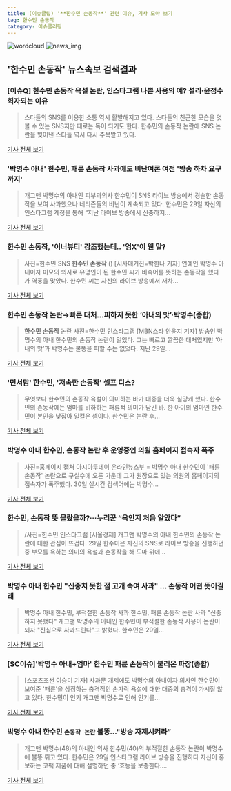 ```yaml
---
title: (이슈클립) '**한수민 손동작**' 관련 이슈, 기사 모아 보기
tag: 한수민 손동작
category: 이슈클리핑
---
```

![wordcloud](https://s3.ap-northeast-2.amazonaws.com/lyrics101-wordcloud/2018-08-30-1535602846.png)
![news_img](https://user-images.githubusercontent.com/42597476/44507050-1206f400-a6e4-11e8-8d98-7ffbfebb353f.png)
## **'**한수민 손동작**'** 뉴스속보 검색결과
### [이슈Q] **한수민 손동작** 욕설 논란, 인스타그램 나쁜 사용의 예? 설리·윤정수 회자되는 이유

>스타들의 SNS를 이용한 소통 역시 활발해지고 있다.  스타들의 친근한 모습을 엿볼 수 있는 SNS지만 때로는 독이 되기도 한다. 한수민의 손동작 논란에 SNS 논란을 빚어낸 스타들 역시 다시 주목받고 있다.

<a href="http://www.sportsq.co.kr/news/articleView.html?idxno=300708" target="_blank">기사 전체 보기</a>

### '박명수 아내' 한수민, 패륜 손동작 사과에도 비난여론 여전 '방송 하차 요구까지'

>개그맨 박명수의 아내인 피부과의사 한수민이 SNS 라이브 방송에서 경솔한 손동작을 보여 사과했으나 네티즌들의 비난이 계속되고 있다. 한수민은 29일 자신의 인스타그램 계정을 통해 “지난 라이브 방송에서 신중하지...

<a href="http://news.mtn.co.kr/newscenter/news_viewer.mtn?gidx=2018083011240869146" target="_blank">기사 전체 보기</a>

### **한수민 손동작**, '이너뷰티' 강조했는데.. '엄X'이 웬 말?

>사진=한수민 SNS **한수민 손동작** () [시사매거진=박한나 기자] 연예인 박명수 아내이자 미모의 의사로 유명인이 된 한수민 씨가 비속어를 뜻하는 손동작을 했다가 역풍을 맞았다. 한수민 씨는 자신의 라이브 방송에서 재차...

<a href="http://www.sisamagazine.co.kr/news/articleView.html?idxno=142053" target="_blank">기사 전체 보기</a>

### **한수민 손동작** 논란→빠른 대처…피하지 못한 ‘아내의 맛’·박명수(종합)

>**한수민 손동작** 논란 사진=한수민 인스타그램 [MBN스타 안윤지 기자] 방송인 박명수의 아내 한수민의 손동작 논란이 일었다. 그는 빠르고 깔끔한 대처였지만 ‘아내의 맛’과 박명수는 불똥을 피할 수는 없었다. 지난 29일...

<a href="http://star.mbn.co.kr/view.php?year=2018&no=544778&refer=portal" target="_blank">기사 전체 보기</a>

### '민서맘' 한수민, '저속한 손동작' 셀프 디스?

>무엇보다 한수민의 손동작 욕설이 의미하는 바가 대중을 더욱 실망케 했다. 한수민의 손동작에는 엄마를 비하하는 패륜적 의미가 담긴 바. 한 아이의 엄마인 한수민이 본인을 낮잡아 일컬은 셈이다. 한수민은 논란 후...

<a href="http://biz.heraldcorp.com/culture/view.php?ud=201808301133091958351_1" target="_blank">기사 전체 보기</a>

### 박명수 아내 한수민, 손동작 논란 후 운영중인 의원 홈페이지 접속자 폭주

>사진=홈페이지 캡처 아시아투데이 온라인뉴스부 = 박명수 아내 한수민이 '패륜 손동작' 논란으로 구설수에 오른 가운데 그가 원장으로 있는 의원의 홈페이지의 접속자가 폭주했다. 30일 실시간 검색어에는 박명수...

<a href="http://www.asiatoday.co.kr/view.php?key=20180830001247267" target="_blank">기사 전체 보기</a>

### 한수민, 손동작 뜻 몰랐을까?···누리꾼 “욕인지 처음 알았다”

>/사진=한수민 인스타그램 [서울경제] 개그맨 박명수의 아내 한수민의 손동작 논란에 대한 관심이 뜨겁다. 29일 한수미은 자신의 SNS로 라이브 방송을 진행하던 중 부모를 욕하는 의미의 욕설과 손동작을 해 도마 위에...

<a href="http://www.sedaily.com/NewsView/1S3K7VK1GA" target="_blank">기사 전체 보기</a>

### 박명수 아내 한수민 "신중치 못한 점 고개 숙여 사과" … 손동작 어떤 뜻이길래

>박명수 아내 한수민, 부적절한 손동작 사과 한수민, 패륜 손동작 논란 사과 "신중하지 못했다" 개그맨 박명수의 아내인 한수민이 부적절한 손동작 사용이 논란이 되자 "진심으로 사과드린다"고 밝혔다. 한수민은 29일...

<a href="http://news.hankyung.com/article/201808302110H" target="_blank">기사 전체 보기</a>

### [SC이슈]'박명수 아내+엄마' 한수민 패륜 손동작이 불러온 파장(종합)

>[스포츠조선 이승미 기자] 사과문 개제에도 박명수의 아내이자 의사인 한수민이 보여준 '패륜'을 상징하는 충격적인 손가락 욕설에 대한 대중의 충격이 가시질 않고 있다. 한수민이 인기 개그맨 박명수로 인해 인기를...

<a href="http://sports.chosun.com/news/ntype.htm?id=201808300100280760021394&servicedate=20180830" target="_blank">기사 전체 보기</a>

### 박명수 아내 한수민 `손동작 논란` 불똥..."방송 자제시켜라”

>개그맨 박명수(48)의 아내인 의사 한수민(40)의 부적절한 손동작 논란이 박명수에 불똥 튀고 있다. 한수민은 29일 인스타그램 라이브 방송을 진행하다 자신이 홍보하는 코팩 제품에 대해 설명하던 중 ‘효능을 보증한다....

<a href="http://star.mk.co.kr/new/view.php?mc=ST&year=2018&no=545625" target="_blank">기사 전체 보기</a>


